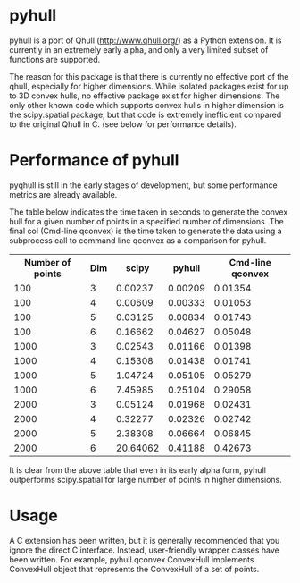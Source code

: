 pyhull
=======

pyhull is a port of Qhull (http://www.qhull.org/)  as a Python extension. It
is currently in an extremely early alpha, and only a very limited subset of
functions are supported.

The reason for this package is that there is currently no effective port of
the qhull, especially for higher dimensions. While isolated packages exist
for up to 3D convex hulls, no effective package exist for higher dimensions.
The only other known code which supports convex hulls in higher dimension is
the scipy.spatial package, but that code is extremely inefficient compared to
 the original Qhull in C. (see below for performance details).

Performance of pyhull
=====================

pyqhull is still in the early stages of development, but some performance
metrics are already available.

The table below indicates the time taken in seconds to generate the convex
hull for a given number of points in a specified number of dimensions. The
final col (Cmd-line qconvex) is the time taken to generate the data using a
subprocess call to command line qconvex as a comparison for pyhull.

<table>
<tr>
<th>Number of points</th>
<th>Dim</th>
<th>scipy</th>
<th>pyhull</th>
<th>Cmd-line qconvex</th>
<tr>
<td>100</td><td>3</td>
<td>0.00237</td>
<td>0.00209</td>
<td>0.01354</td>
</tr>
<tr>
<td>100</td><td>4</td>
<td>0.00609</td>
<td>0.00333</td>
<td>0.01053</td>
</tr>
<tr>
<td>100</td><td>5</td>
<td>0.03125</td>
<td>0.00834</td>
<td>0.01743</td>
</tr>
<tr>
<td>100</td><td>6</td>
<td>0.16662</td>
<td>0.04627</td>
<td>0.05048</td>
</tr>
<tr>
<td>1000</td><td>3</td>
<td>0.02543</td>
<td>0.01166</td>
<td>0.01398</td>
</tr>
<tr>
<td>1000</td><td>4</td>
<td>0.15308</td>
<td>0.01438</td>
<td>0.01741</td>
</tr>
<tr>
<td>1000</td><td>5</td>
<td>1.04724</td>
<td>0.05105</td>
<td>0.05279</td>
</tr>
<tr>
<td>1000</td><td>6</td>
<td>7.45985</td>
<td>0.25104</td>
<td>0.29058</td>
</tr>
<tr>
<td>2000</td><td>3</td>
<td>0.05124</td>
<td>0.01968</td>
<td>0.02431</td>
</tr>
<tr>
<td>2000</td><td>4</td>
<td>0.32277</td>
<td>0.02326</td>
<td>0.02742</td>
</tr>
<tr>
<td>2000</td><td>5</td>
<td>2.38308</td>
<td>0.06664</td>
<td>0.06845</td>
</tr>
<tr>
<td>2000</td><td>6</td>
<td>20.64062</td>
<td>0.41188</td>
<td>0.42673</td>
</tr>
</table>

It is clear from the above table that even in its early alpha form,
pyhull outperforms scipy.spatial for large number of points in higher
dimensions.

Usage
=====

A C extension has been written, but it is generally recommended that you
ignore the direct C interface. Instead, user-friendly wrapper classes have
been written. For example, pyhull.qconvex.ConvexHull implements ConvexHull
object that represents the ConvexHull of a set of points.